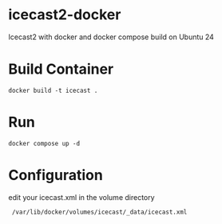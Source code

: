 # icecast2-docker
Icecast2 with docker and docker compose build on Ubuntu 24


# Build Container

```
docker build -t icecast .
```

# Run

```
docker compose up -d
```

# Configuration

edit your icecast.xml in the volume directory

```
 /var/lib/docker/volumes/icecast/_data/icecast.xml
```